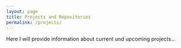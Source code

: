 ```yaml
---
layout: page
title: Projects and Repositories
permalink: /projects/
---
```

Here I will provide information about current und upcoming projects...
